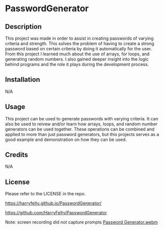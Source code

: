 # PasswordGenerator

## Description
This project was made in order to assist in creating passwords of varying criteria and strength. This solves the problem of having to create a strong password based on certain criteria by doing it automatically for the user. From this project I learned much about the use of arrays, for loops, and generating random numbers. I also gained deeper insight into the logic behind programs and the role it plays during the development process.

## Installation

N/A

## Usage
This project can be used to generate passwords with varying criteria. It can also be used to reivew and/or learn how arrays, loops, and random number generators can be used together. These operations can be combined and applied to more than just password generators, but this projects serves as a good example and demonstration on how they can be used. 

## Credits

N/A

## License

Please refer to the LICENSE in the repo.

https://harryfelty.github.io/PasswordGenerator/

https://github.com/HarryFelty/PasswordGenerator



Note: screen recording did not capture prompts
[Password Generator.webm](https://github.com/HarryFelty/PasswordGenerator/assets/125701349/80ba447b-bd4d-4088-86d2-a5ad355d3b9c)
